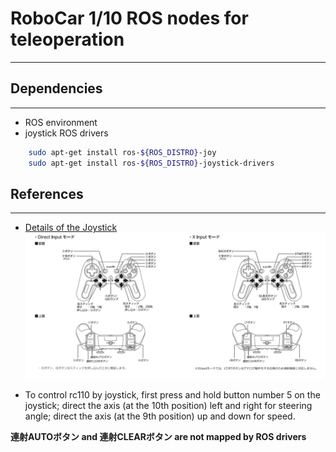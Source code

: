 # RoboCar 1/10 ROS nodes for teleoperation #
***

## Dependencies ##
***

- ROS environment
- joystick ROS drivers
```bash
    sudo apt-get install ros-${ROS_DISTRO}-joy
    sudo apt-get install ros-${ROS_DISTRO}-joystick-drivers
```

## References ##
***

- [Details of the Joystick](https://www.elecom.co.jp/products/JC-U4113SBK.html)
![Joystick Structure](./docs/images/joystick.jpg)

- To control rc110 by joystick, first press and hold button number 5 on the joystick; direct the axis (at the 10th position) left and right for steering angle; direct the axis (at the 9th position) up and down for speed.

**連射AUTOボタン and 連射CLEARボタン are not mapped by ROS drivers**
